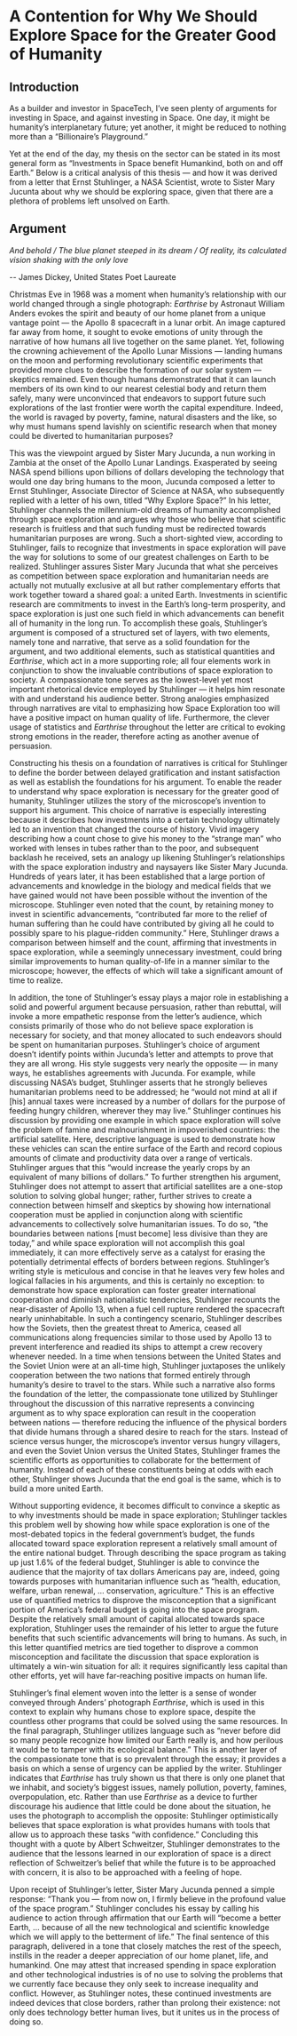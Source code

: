 # A Contention for Why We Should Explore Space for the Greater Good of Humanity

## Introduction

As a builder and investor in SpaceTech, I’ve seen plenty of arguments for investing in Space, and against investing in Space. One day, it might be humanity’s interplanetary future; yet another, it might be reduced to nothing more than a “Billionaire’s Playground.”

Yet at the end of the day, my thesis on the sector can be stated in its most general form as “Investments in Space benefit Humankind, both on and off Earth.” Below is a critical analysis of this thesis — and how it was derived from a letter that Ernst Stuhlinger, a NASA Scientist, wrote to Sister Mary Jucunta about why we should be exploring space, given that there are a plethora of problems left unsolved on Earth.

## Argument

_And behold / The blue planet steeped in its dream / Of reality, its calculated vision shaking with the only love_

-- James Dickey, United States Poet Laureate

Christmas Eve in 1968 was a moment when humanity’s relationship with our world changed through a single photograph: _Earthrise_ by Astronaut William Anders evokes the spirit and beauty of our home planet from a unique vantage point — the Apollo 8 spacecraft in a lunar orbit. An image captured far away from home, it sought to evoke emotions of unity through the narrative of how humans all live together on the same planet. Yet, following the crowning achievement of the Apollo Lunar Missions — landing humans on the moon and performing revolutionary scientific experiments that provided more clues to describe the formation of our solar system — skeptics remained. Even though humans demonstrated that it can launch members of its own kind to our nearest celestial body and return them safely, many were unconvinced that endeavors to support future such explorations of the last frontier were worth the capital expenditure. Indeed, the world is ravaged by poverty, famine, natural disasters and the like, so why must humans spend lavishly on scientific research when that money could be diverted to humanitarian purposes?

This was the viewpoint argued by Sister Mary Jucunda, a nun working in Zambia at the onset of the Apollo Lunar Landings. Exasperated by seeing NASA spend billions upon billions of dollars developing the technology that would one day bring humans to the moon, Jucunda composed a letter to Ernst Stuhlinger, Associate Director of Science at NASA, who subsequently replied with a letter of his own, titled “Why Explore Space?” In his letter, Stuhlinger channels the millennium-old dreams of humanity accomplished through space exploration and argues why those who believe that scientific research is fruitless and that such funding must be redirected towards humanitarian purposes are wrong. Such a short-sighted view, according to Stuhlinger, fails to recognize that investments in space exploration will pave the way for solutions to some of our greatest challenges on Earth to be realized. Stuhlinger assures Sister Mary Jucunda that what she perceives as competition between space exploration and humanitarian needs are actually not mutually exclusive at all but rather complementary efforts that work together toward a shared goal: a united Earth. Investments in scientific research are commitments to invest in the Earth’s long-term prosperity, and space exploration is just one such field in which advancements can benefit all of humanity in the long run. To accomplish these goals, Stuhlinger’s argument is composed of a structured set of layers, with two elements, namely tone and narrative, that serve as a solid foundation for the argument, and two additional elements, such as statistical quantities and _Earthrise_, which act in a more supporting role; all four elements work in conjunction to show the invaluable contributions of space exploration to society. A compassionate tone serves as the lowest-level yet most important rhetorical device employed by Stuhlinger — it helps him resonate with and understand his audience better. Strong analogies emphasized through narratives are vital to emphasizing how Space Exploration too will have a positive impact on human quality of life. Furthermore, the clever usage of statistics and _Earthrise_ throughout the letter are critical to evoking strong emotions in the reader, therefore acting as another avenue of persuasion.

Constructing his thesis on a foundation of narratives is critical for Stuhlinger to define the border between delayed gratification and instant satisfaction as well as establish the foundations for his argument. To enable the reader to understand why space exploration is necessary for the greater good of humanity, Stuhlinger utilizes the story of the microscope’s invention to support his argument. This choice of narrative is especially interesting because it describes how investments into a certain technology ultimately led to an invention that changed the course of history. Vivid imagery describing how a count chose to give his money to the “strange man” who worked with lenses in tubes rather than to the poor, and subsequent backlash he received, sets an analogy up likening Stuhlinger’s relationships with the space exploration industry and naysayers like Sister Mary Jucunda. Hundreds of years later, it has been established that a large portion of advancements and knowledge in the biology and medical fields that we have gained would not have been possible without the invention of the microscope. Stuhlinger even noted that the count, by retaining money to invest in scientific advancements, “contributed far more to the relief of human suffering than he could have contributed by giving all he could to possibly spare to his plague-ridden community.” Here, Stuhlinger draws a comparison between himself and the count, affirming that investments in space exploration, while a seemingly unnecessary investment, could bring similar improvements to human quality-of-life in a manner similar to the microscope; however, the effects of which will take a significant amount of time to realize.

In addition, the tone of Stuhlinger’s essay plays a major role in establishing a solid and powerful argument because persuasion, rather than rebuttal, will invoke a more empathetic response from the letter’s audience, which consists primarily of those who do not believe space exploration is necessary for society, and that money allocated to such endeavors should be spent on humanitarian purposes. Stuhlinger’s choice of argument doesn’t identify points within Jucunda’s letter and attempts to prove that they are all wrong. His style suggests very nearly the opposite — in many ways, he establishes agreements with Jucunda. For example, while discussing NASA’s budget, Stuhlinger asserts that he strongly believes humanitarian problems need to be addressed; he “would not mind at all if [his] annual taxes were increased by a number of dollars for the purpose of feeding hungry children, wherever they may live.” Stuhlinger continues his discussion by providing one example in which space exploration will solve the problem of famine and malnourishment in impoverished countries: the artificial satellite. Here, descriptive language is used to demonstrate how these vehicles can scan the entire surface of the Earth and record copious amounts of climate and productivity data over a range of verticals. Stuhlinger argues that this “would increase the yearly crops by an equivalent of many billions of dollars.” To further strengthen his argument, Stuhlinger does not attempt to assert that artificial satellites are a one-stop solution to solving global hunger; rather, further strives to create a connection between himself and skeptics by showing how international cooperation must be applied in conjunction along with scientific advancements to collectively solve humanitarian issues. To do so, “the boundaries between nations [must become] less divisive than they are today,” and while space exploration will not accomplish this goal immediately, it can more effectively serve as a catalyst for erasing the potentially detrimental effects of borders between regions. Stuhlinger’s writing style is meticulous and concise in that he leaves very few holes and logical fallacies in his arguments, and this is certainly no exception: to demonstrate how space exploration can foster greater international cooperation and diminish nationalistic tendencies, Stuhlinger recounts the near-disaster of Apollo 13, when a fuel cell rupture rendered the spacecraft nearly uninhabitable. In such a contingency scenario, Stuhlinger describes how the Soviets, then the greatest threat to America, ceased all communications along frequencies similar to those used by Apollo 13 to prevent interference and readied its ships to attempt a crew recovery whenever needed. In a time when tensions between the United States and the Soviet Union were at an all-time high, Stuhlinger juxtaposes the unlikely cooperation between the two nations that formed entirely through humanity’s desire to travel to the stars. While such a narrative also forms the foundation of the letter, the compassionate tone utilized by Stuhlinger throughout the discussion of this narrative represents a convincing argument as to why space exploration can result in the cooperation between nations — therefore reducing the influence of the physical borders that divide humans through a shared desire to reach for the stars. Instead of science versus hunger, the microscope’s inventor versus hungry villagers, and even the Soviet Union versus the United States, Stuhlinger frames the scientific efforts as opportunities to collaborate for the betterment of humanity. Instead of each of these constituents being at odds with each other, Stuhlinger shows Jucunda that the end goal is the same, which is to build a more united Earth.

Without supporting evidence, it becomes difficult to convince a skeptic as to why investments should be made in space exploration; Stuhlinger tackles this problem well by showing how while space exploration is one of the most-debated topics in the federal government’s budget, the funds allocated toward space exploration represent a relatively small amount of the entire national budget. Through describing the space program as taking up just 1.6% of the federal budget, Stuhlinger is able to convince the audience that the majority of tax dollars Americans pay are, indeed, going towards purposes with humanitarian influence such as “health, education, welfare, urban renewal, … conservation, agriculture.” This is an effective use of quantified metrics to disprove the misconception that a significant portion of America’s federal budget is going into the space program. Despite the relatively small amount of capital allocated towards space exploration, Stuhlinger uses the remainder of his letter to argue the future benefits that such scientific advancements will bring to humans. As such, in this letter quantified metrics are tied together to disprove a common misconception and facilitate the discussion that space exploration is ultimately a win-win situation for all: it requires significantly less capital than other efforts, yet will have far-reaching positive impacts on human life.

Stuhlinger’s final element woven into the letter is a sense of wonder conveyed through Anders’ photograph _Earthrise_, which is used in this context to explain why humans chose to explore space, despite the countless other programs that could be solved using the same resources. In the final paragraph, Stuhlinger utilizes language such as “never before did so many people recognize how limited our Earth really is, and how perilous it would be to tamper with its ecological balance.” This is another layer of the compassionate tone that is so prevalent through the essay; it provides a basis on which a sense of urgency can be applied by the writer. Stuhlinger indicates that _Earthrise_ has truly shown us that there is only one planet that we inhabit, and society’s biggest issues, namely pollution, poverty, famines, overpopulation, etc. Rather than use _Earthrise_ as a device to further discourage his audience that little could be done about the situation, he uses the photograph to accomplish the opposite: Stuhlinger optimistically believes that space exploration is what provides humans with tools that allow us to approach these tasks “with confidence.” Concluding this thought with a quote by Albert Schweitzer, Stuhlinger demonstrates to the audience that the lessons learned in our exploration of space is a direct reflection of Schweitzer’s belief that while the future is to be approached with concern, it is also to be approached with a feeling of hope.

Upon receipt of Stuhlinger’s letter, Sister Mary Jucunda penned a simple response: “Thank you — from now on, I firmly believe in the profound value of the space program.” Stuhlinger concludes his essay by calling his audience to action through affirmation that our Earth will “become a better Earth, … because of all the new technological and scientific knowledge which we will apply to the betterment of life.” The final sentence of this paragraph, delivered in a tone that closely matches the rest of the speech, instills in the reader a deeper appreciation of our home planet, life, and humankind. One may attest that increased spending in space exploration and other technological industries is of no use to solving the problems that we currently face because they only seek to increase inequality and conflict. However, as Stuhlinger notes, these continued investments are indeed devices that close borders, rather than prolong their existence: not only does technology better human lives, but it unites us in the process of doing so.